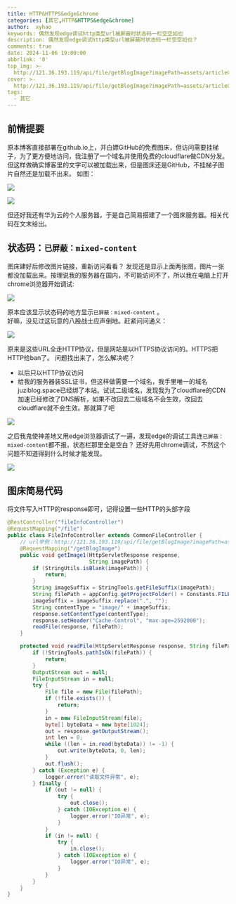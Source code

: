 ```yaml
---
title: HTTP&HTTPS&edge&chrome
categories: [其它,HTTP&HTTPS&edge&chrome]
author:  xyhao
keywords: 偶然发现edge调试http类型url被屏蔽时状态码一栏空空如也
description: 偶然发现edge调试http类型url被屏蔽时状态码一栏空空如也？
comments: true
date: 2024-11-06 19:00:00
abbrlink: '0'
top_img: >-
  http://121.36.193.119/api/file/getBlogImage?imagePath=assets/articleCover/2024-11-06-edgechrome.png
cover: >-
  http://121.36.193.119/api/file/getBlogImage?imagePath=assets/articleCover/2024-11-06-edgechrome.png
tags:
  - 其它
---
```



## 前情提要
原本博客直接部署在github.io上，并白嫖GitHub的免费图床，但访问需要挂梯子，为了更方便地访问，我注册了一个域名并使用免费的cloudflare做CDN分发。  
但这样做确实博客里的文字可以被加载出来，但是图床还是GitHub，不挂梯子图片自然还是加载不出来。
如图：

![](http://121.36.193.119/api/file/getBlogImage?imagePath=assets/articleSource/2024-11-06-edgechrome/img_2.png)  


![](http://121.36.193.119/api/file/getBlogImage?imagePath=assets/articleSource/2024-11-06-edgechrome/img_3.png)


但还好我还有华为云的个人服务器，于是自己简易搭建了一个图床服务器。相关代码在文末给出。

## 状态码：`已屏蔽：mixed-content`
图床建好后修改图片链接，重新访问看看？
发现还是显示上面两张图，图片一张都没加载出来。按理说我的服务器在国内，不可能访问不了，所以我在电脑上打开chrome浏览器开始调试:

![](http://121.36.193.119/api/file/getBlogImage?imagePath=assets/articleSource/2024-11-06-edgechrome/img_1.png)  

原本应该显示状态码的地方显示`已屏蔽：mixed-content` 。  
好嘛，没见过这玩意的八股战士应声倒地。赶紧问问通义：

![](http://121.36.193.119/api/file/getBlogImage?imagePath=assets/articleSource/2024-11-06-edgechrome/img_4.png)   

原来是这些URL全走HTTP协议，但是网站是以HTTPS协议访问的。HTTPS把HTTP给ban了。
问题找出来了，怎么解决呢？
- 以后只以HTTP协议访问
- 给我的服务器装SSL证书，但这样做需要一个域名，我手里唯一的域名juziblog.space已经绑了本站。试试二级域名，发现我为了cloudflare的CDN加速已经修改了DNS解析，如果不改回去二级域名不会生效，改回去cloudflare就不会生效。那就算了吧

![](http://121.36.193.119/api/file/getBlogImage?imagePath=assets/articleSource/2024-11-06-edgechrome/img_5.png)  

之后我鬼使神差地又用edge浏览器调试了一遍，发现edge的调试工具连`已屏蔽：mixed-content`都不报，状态栏那里全是空白？
还好先用chrome调试，不然这个问题不知道得到什么时候才能发现。

![](http://121.36.193.119/api/file/getBlogImage?imagePath=assets/articleSource/2024-11-06-edgechrome/img.png)  


## 图床简易代码
将文件写入HTTP的response即可，记得设置一些HTTP的头部字段
```java
@RestController("fileInfoController")
@RequestMapping("/file")
public class FileInfoController extends CommonFileController {
    // url举例：http://121.36.193.119/api/file/getBlogImage?imagePath=assets/articleCover/2024-01-31-Hash.png
    @RequestMapping("/getBlogImage")
    public void getImage1(HttpServletResponse response,
                          String imagePath) {
        if (StringUtils.isBlank(imagePath)) {
            return;
        }
        String imageSuffix = StringTools.getFileSuffix(imagePath);
        String filePath = appConfig.getProjectFolder() + Constants.FILE_FOLDER_FILE  + "/" + imagePath;
        imageSuffix = imageSuffix.replace(".", "");
        String contentType = "image/" + imageSuffix;
        response.setContentType(contentType);
        response.setHeader("Cache-Control", "max-age=2592000");
        readFile(response, filePath);
    }

    protected void readFile(HttpServletResponse response, String filePath) {
        if (!StringTools.pathIsOk(filePath)) {
            return;
        }
        OutputStream out = null;
        FileInputStream in = null;
        try {
            File file = new File(filePath);
            if (!file.exists()) {
                return;
            }
            in = new FileInputStream(file);
            byte[] byteData = new byte[1024];
            out = response.getOutputStream();
            int len = 0;
            while ((len = in.read(byteData)) != -1) {
                out.write(byteData, 0, len);
            }
            out.flush();
        } catch (Exception e) {
            logger.error("读取文件异常", e);
        } finally {
            if (out != null) {
                try {
                    out.close();
                } catch (IOException e) {
                    logger.error("IO异常", e);
                }
            }
            if (in != null) {
                try {
                    in.close();
                } catch (IOException e) {
                    logger.error("IO异常", e);
                }
            }
        }
    }
}
```


